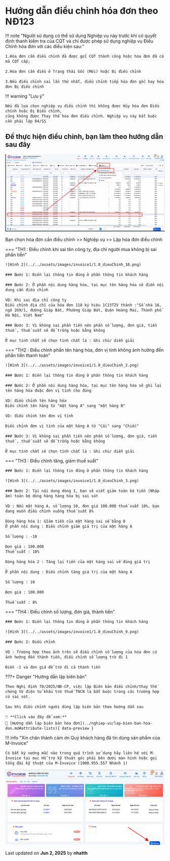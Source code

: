 # **Hướng dẫn điều chỉnh hóa đơn theo NĐ123**

!!! note "Người sử dụng có thể sử dụng Nghiệp vụ này trước khi có quyết định thanh kiểm tra của CQT và chỉ được phép sử dụng nghiệp vụ Điều Chỉnh hóa đơn với các điều kiện sau:"

    1.Hóa đơn cần điều chỉnh đã được gửi CQT thành công hoặc hóa đơn đã có mã CQT cấp;

    2.Hóa đơn cần điều ở Trạng thái Gốc (Mới) hoặc Bị điều chỉnh

    3.Nếu điều chỉnh sai lần thứ nhất, điều chỉnh tiếp hóa đơn gốc hay hóa đơn Bị điều chỉnh

!!! warning "Lưu ý"

    Nếu đã lựa chọn nghiệp vụ điều chỉnh thì không được Hủy hóa đơn Điều chỉnh hoặc Bị Điều chỉnh,
    cũng không được Thay thế hóa đơn điều chỉnh. Nghiệp vụ này bắt buộc cần phải lập 04/SS

## Để thực hiện điều chỉnh, bạn làm theo hướng dẫn sau đây

![Hình 1](../../assets/images/invoice1/1.0_dieuChinh_11.png)

Bạn chọn hóa đơn cần điều chỉnh >> Nghiệp vụ >> Lập hóa đơn điều chỉnh

=== "TH1 : Điều chỉnh khi sai tên công ty, địa chỉ người mua không bị sai phần tiền"

    ![Hình 2](../../assets/images/invoice1/1.0_dieuChinh_10.png)

    ### Bước 1: Điền lại thông tin đúng ở phần thông tin khách hàng

    ### Bước 2: Ở phần nội dung hàng hóa, tại mục tên hàng hóa sẽ điền nội dung cần điều chỉnh

    VD: Khi sai địa chỉ công ty
    Điều chỉnh địa chỉ của hóa đơn 118 ký hiệu 1C23TZV thành :"Số nhà 16, ngõ 269/1, đường Giáp Bát, Phường Giáp Bát, Quận Hoàng Mai, Thành phố Hà Nội, Việt Nam"

    ### Bước 3: Vì không sai phần tiền nên phần số lượng, đơn giá, tiền thuế , thuế suất sẽ để trống hoặc bằng không

    Ở mục tính chất sẽ chọn tính chất là : Ghi chú/ diễn giải

=== "TH2 : Điều chỉnh phần tên hàng hóa, đơn vị tính không ảnh hưởng đến phần tiền thanh toán"

    ![Hình 3](../../assets/images/invoice1/1.0_dieuChinh_2.png)

    ### Bước 1: Điền lại thông tin đúng ở phần thông tin khách hàng

    ### Bước 2: Ở phần nội dung hàng hóa, tại mục tên hàng hóa sẽ ghi lại tên hàng hóa đoặc đơn vị tính cho đúng

    VD: điều chỉnh tên hàng hóa
    Điều chỉnh tên hàng từ "mặt hàng A" sang "mặt hàng B"

    VD: điều chỉnh tên đơn vị tính

    Điều chỉnh đơn vị tính của mặt hàng A từ "Cái" sang "Chiếc"

    ### Bước 3: Vì không sai phần tiền nên phần số lượng, đơn giá, tiền thuế , thuế suất sẽ để trống hoặc bằng không

    Ở mục tính chất sẽ chọn tính chất là : Ghi chú/ diễn giải

=== "TH3 : Điều chỉnh tăng, giảm thuế suất"

    ### Bước 1: Điền lại thông tin đúng ở phần thông tin khách hàng

    ![Hình 3](../../assets/images/invoice1/1.0_dieuChinh_3.png)

    ### Bước 2: Tại nội dung dòng 1, bạn sẽ viết giảm toàn bộ tiền (Nhập âm) toàn bộ dòng hàng hàng hóa bị sai sót

    VD : Nếu mặt hàng A, số lượng 10, đơn giá 100.000 thuế suất 10%, bạn đang muốn điều chỉnh xuống thuế suất 8%

    Dòng hàng hóa 1: GIảm tiền của mặt hàng sai về bằng 0
    Ở phần nội dung : Điều chỉnh giảm giá trị của mặt hàng A

    Số lượng : -10

    Đơn giá : 100.000
    Thuế suất : 10%

    Dòng hàng hóa 2 : Tăng lại tiền của mặt hàng sai về đúng giá trị

    Ở phần nội dung : Điều chỉnh tăng giá trị của mặt hàng A

    Số lượng : 10

    Đơn giá : 100.000

    Thuế suất : 8%

=== "TH4 : Điều chỉnh số lượng, đơn giá, thành tiền"

    ### Bước 1: Điền lại thông tin đúng ở phần thông tin khách hàng

    ![Hình 3](../../assets/images/invoice1/1.0_dieuChinh_9.png)

    ### Bước 2: Điều chỉnh

    VD : Trường hợp theo ảnh trên sẽ điều chỉnh số lượng của hóa đơn có ảnh hưởng đến thành tiền, điều chỉnh số lượng trừ đi 1

    Điền -1 và đơn giá để trừ đi cả thành tiền

???+ Danger "Hướng dẫn lập biên bản"

    Theo Nghị định 70/2025/NĐ-CP, việc lập Biên bản điều chỉnh/thay thế chứng từ điện tử khấu trừ thuế TNCN là bắt buộc trong các trường hợp có sai sót.

    Sau khi điều chỉnh người dùng lập biên bản theo hướng dẫn sau

    🖱️ **Click vào đây để xem:**
    📄 [Hướng dẫn lập biên bản hóa đơn](../nghiep-vu/lap-bien-ban-hoa-don.md#attribute-lists){ data-preview }

!!! info "Xin chân thành cảm ơn Quý khách hàng đã tin dùng sản phẩm của M-Invoice"

    Có bất kỳ vướng mắc nào trong quá trình sử dụng hãy liên hệ với M-Invoice tại mục Hỗ trợ kỹ thuật góc phải bên dưới màn hình hoặc gọi tổng đài kỹ thuật của M-Invoice (1900.955.557 Nhánh 1)

![Hình 5](../../assets/images/invoice1/1.0_suaTienBangTay_5.png)

<div class="last-updated">Last updated on <strong>Jun 2, 2025</strong> by <strong>nhatth</strong></div>
